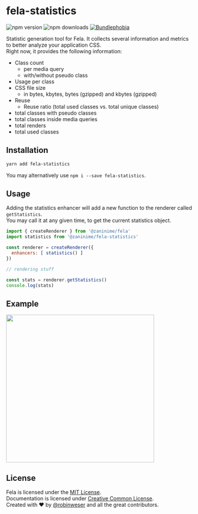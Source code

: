 # fela-statistics

<img alt="npm version" src="https://badge.fury.io/js/fela-statistics.svg"> <img alt="npm downloads" src="https://img.shields.io/npm/dm/fela-statistics.svg"> <a href="https://bundlephobia.com/result?p=fela-statistics@latest"><img alt="Bundlephobia" src="https://img.shields.io/bundlephobia/minzip/fela-statistics.svg"></a>

Statistic generation tool for Fela. It collects several information and metrics to better analyze your application CSS.<br>
Right now, it provides the following information:

* Class count
  * per media query
  * with/without pseudo class
* Usage per class
* CSS file size
  * in bytes, kbytes, bytes (gzipped) and kbytes (gzipped)
* Reuse
  * Reuse ratio (total used classes vs. total unique classes)
* total classes with pseudo classes
* total classes inside media queries
* total renders
* total used classes

## Installation
```sh
yarn add fela-statistics
```
You may alternatively use `npm i --save fela-statistics`.


## Usage
Adding the statistics enhancer will add a new function to the renderer called `getStatistics`.<br>
You may call it at any given time, to get the current statistics object.

```javascript
import { createRenderer } from '@zaninime/fela'
import statistics from '@zaninime/fela-statistics'

const renderer = createRenderer({
  enhancers: [ statistics() ]
})

// rendering stuff

const stats = renderer.getStatistics()
console.log(stats)
```

## Example
<img width="400" src="preview.png">

## License
Fela is licensed under the [MIT License](http://opensource.org/licenses/MIT).<br>
Documentation is licensed under [Creative Common License](http://creativecommons.org/licenses/by/4.0/).<br>
Created with ♥ by [@robinweser](http://weser.io) and all the great contributors.
